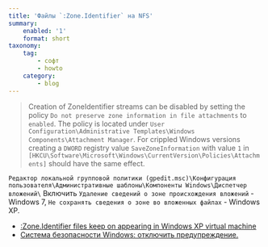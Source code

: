 ```yaml
---
title: 'Файлы `:Zone.Identifier` на NFS'
summary:
    enabled: '1'
    format: short
taxonomy:
    tag:
        - софт
        - howto
    category:
        - blog
---
```


> Creation of ZoneIdentifier streams can be disabled by setting the policy `Do not preserve zone information in file attachments` to `enabled`. The policy is located under `User Configuration\Administrative Templates\Windows Components\Attachment Manager`.
> For crippled Windows versions creating a `DWORD` registry value `SaveZoneInformation` with value `1` in `[HKCU\Software\Microsoft\Windows\CurrentVersion\Policies\Attachments]` should have the same effect.

`Редактор локальной групповой политики (gpedit.msc)\Конфигурация пользователя\Административные шаблоны\Компоненты Windows\Диспетчер вложений\`
Включить `Удаление сведений о зоне происхождения вложений` - Windows 7, `Не сохранять сведения о зоне во вложенных файлах` - Windows XP.

* [:Zone.Identifier files keep on appearing in Windows XP virtual machine](http://superuser.com/questions/481883/zone-identifier-files-keep-on-appearing-in-windows-xp-virtual-machine)
* [Система безопасности Windows: отключить предупреждение.](http://detano.ru/post.php?id=145)